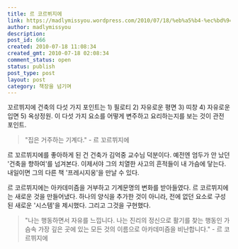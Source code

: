 ```yaml
---
title: 르 코르뷔지에
link: https://madlymissyou.wordpress.com/2010/07/18/%eb%a5%b4-%ec%bd%94%eb%a5%b4%eb%b7%94%ec%a7%80%ec%97%90/
author: madlymissyou
description:
post_id: 666
created: 2010-07-18 11:08:34
created_gmt: 2010-07-18 02:08:34
comment_status: open
status: publish
post_type: post
layout: post
category: 책장을 넘기며
---
```


꼬르뷔지에 건축의 다섯 가지 포인트는 1) 필로티 2) 자유로운 평면 3) 띠창 4) 자유로운 입면 5) 옥상정원. 이 다섯 가지 요소를 어떻게 변주하고 요리하는지를 보는 것이 관전 포인트.

> "집은 거주하는 기계다." - 르 꼬르뷔지에

르 꼬르뷔지에를 좋아하게 된 건 건축가 김억중 교수님 덕분이다. 예전엔 엄두가 안 났던 '건축을 향하여'를 넘겨본다. 이제서야 그의 치열한 사고의 흔적들이 내 가슴에 닿는다. 내일이면 그의 다른 책 '프레시지옹'을 만날 수 있다.

르 코르뷔지에는 아카데미즘을 거부하고 기계문명의 변화를 받아들였다. 르 코르뷔지에는 새로운 것을 만들어냈다. 하나의 양식을 추가한 것이 아니라, 전에 없던 요소로 구성된 새로운 '시스템'을 제시했다. 그리고 그것을 구현했다.

> "나는 행동하면서 자유를 느낍니다. 나는 진리의 정신으로 활기를 찾는 행동인 가슴속 가장 깊은 곳에 있는 모든 것의 이름으로 아카데미즘을 비난합니다." - 르 코르뷔지에
